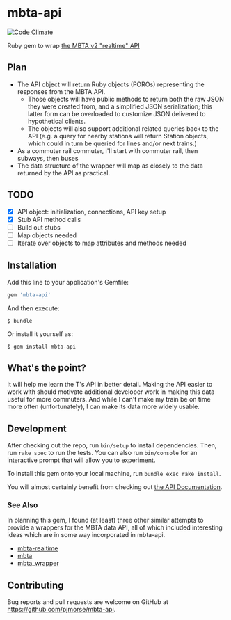 # mbta-api

[![Code Climate](https://codeclimate.com/github/pjmorse/mbta-api/badges/gpa.svg)](https://codeclimate.com/github/pjmorse/mbta-api)

Ruby gem to wrap [the MBTA v2 "realtime" API](http://realtime.mbta.com/portal)

## Plan

* The API object will return Ruby objects (POROs) representing the responses from the MBTA API.
  - Those objects will have public methods to return both the raw JSON they were created from, and a simplified JSON serialization; this latter form can be overloaded to customize JSON delivered to hypothetical clients.
  - The objects will also support additional related queries back to the API (e.g. a query for nearby stations will return Station objects, which could in turn be queried for lines and/or next trains.)
* As a commuter rail commuter, I'll start with commuter rail, then subways, then buses
* The data structure of the wrapper will map as closely to the data returned by the API as practical.

## TODO

* [x] API object: initialization, connections, API key setup
* [x] Stub API method calls
* [ ] Build out stubs
* [ ] Map objects needed
* [ ] Iterate over objects to map attributes and methods needed

## Installation

Add this line to your application's Gemfile:

```ruby
gem 'mbta-api'
```

And then execute:

    $ bundle

Or install it yourself as:

    $ gem install mbta-api

## What's the point?

It will help me learn the T's API in better detail. Making the API easier to work with should motivate additional developer work in making this data useful for more commuters. And while I can't make my train be on time more often (unfortunately), I can make its data more widely usable.

## Development

After checking out the repo, run `bin/setup` to install dependencies. Then, run `rake spec` to run the tests. You can also run `bin/console` for an interactive prompt that will allow you to experiment.

To install this gem onto your local machine, run `bundle exec rake install`.

You will almost certainly benefit from checking out [the API Documentation](http://realtime.mbta.com/Portal/Home/Documents). 

### See Also

In planning this gem, I found (at least) three other similar attempts to provide a wrappers for the MBTA data API, all of which included interesting ideas which are in some way incorporated in mbta-api.

* [mbta-realtime](https://github.com/beechnut/mbta-realtime)
* [mbta](https://github.com/farski/mbta)
* [mbta_wrapper](https://github.com/ryancw/mbta_wrapper)

## Contributing

Bug reports and pull requests are welcome on GitHub at https://github.com/pjmorse/mbta-api.

